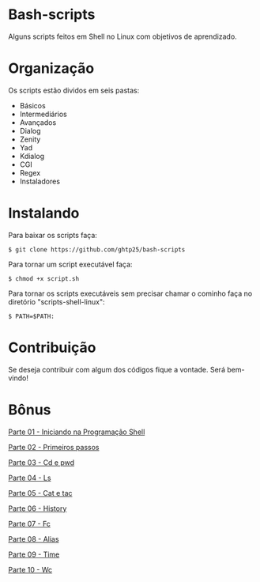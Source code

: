 Bash-scripts
=================

Alguns scripts feitos em Shell no Linux com objetivos de aprendizado.


Organização
================

Os scripts estão dividos em seis pastas:

- Básicos
- Intermediários
- Avançados
- Dialog
- Zenity
- Yad
- Kdialog
- CGI
- Regex
- Instaladores


Instalando
==========

Para baixar os scripts faça:

	$ git clone https://github.com/ghtp25/bash-scripts

Para tornar um script executável faça:

	$ chmod +x script.sh

Para tornar os scripts executáveis sem precisar chamar o cominho faça no diretório "scripts-shell-linux":

	$ PATH=$PATH:


Contribuição
============

Se deseja contribuir com algum dos códigos fique a vontade. Será bem-vindo!


Bônus
=====


[Parte 01 - Iniciando na Programação Shell](https://docs.google.com/document/d/1cutxDbd7KhAetYD8cOPMp54XH8YvJ8LJGxMDxzvS2nk/pub)

[Parte 02 - Primeiros passos](https://docs.google.com/document/d/1lReQ01B_CFX726mC7ZNpMgyQfM9aGJZWfz6eSAaLBIs/pub)

[Parte 03 - Cd e pwd](https://docs.google.com/document/d/1Sa7x25DNn3qSsJDA4P1wsOruj5ssQQM4_BRbL2B2TYQ/pub)

[Parte 04 - Ls](https://docs.google.com/document/d/1abeQEP3ZUVm358Cu05BzWCaaIPQZgOGT7e1-uk1wV0I/pub)

[Parte 05 - Cat e tac](https://docs.google.com/document/d/1-qamO0B47XgMvVaEn6J84FWREI8vqnrW5KtjdMT0CQM/pub)

[Parte 06 - History](https://docs.google.com/document/d/1JAOEcL8aKjmV4GiVpPJqKMigPfeSPlicEPzric5aycQ/pub)

[Parte 07 - Fc](https://docs.google.com/document/d/15ay59fj8Ru31UXh0NltwRh4eGHHsJIBepNiuUyvSu4w/pub)

[Parte 08 - Alias](https://docs.google.com/document/d/1Ev-Mp51YtlhjRzjifSunlKCi9CQkNXWgdrsiXGRAI0s/pub)

[Parte 09 - Time](https://docs.google.com/document/d/1N8qnyjq0ZtQ6isyJ5CkhkoV--NqQLa72KKgSi8ULlto/pub)

[Parte 10 - Wc](https://docs.google.com/document/d/1DqkD5XseCa9FA47x7glAccKcrmPPLUaIyV8WfA_FoQ4/pub)
